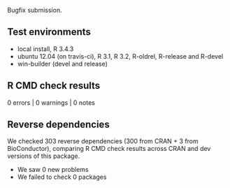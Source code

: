 Bugfix submission.

## Test environments
* local install, R 3.4.3
* ubuntu 12.04 (on travis-ci), R 3.1, R 3.2, R-oldrel, R-release and R-devel
* win-builder (devel and release)

## R CMD check results

0 errors | 0 warnings | 0 notes


## Reverse dependencies

We checked 303 reverse dependencies (300 from CRAN + 3 from BioConductor), comparing R CMD check results across CRAN and dev versions of this package.

* We saw 0 new problems
* We failed to check 0 packages
